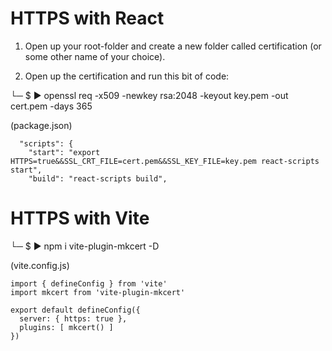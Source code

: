 # HTTPS with React

1) Open up your root-folder and create a new folder called certification (or some other name of your choice).

2) Open up the certification and run this bit of code:

└─ $ ▶ openssl req -x509 -newkey rsa:2048 -keyout key.pem -out cert.pem -days 365

(package.json)

```
  "scripts": {
    "start": "export HTTPS=true&&SSL_CRT_FILE=cert.pem&&SSL_KEY_FILE=key.pem react-scripts start",
    "build": "react-scripts build",
```

# HTTPS with Vite

└─ $ ▶ npm i vite-plugin-mkcert -D

(vite.config.js)

```
import { defineConfig } from 'vite'
import mkcert from 'vite-plugin-mkcert'

export default defineConfig({
  server: { https: true },
  plugins: [ mkcert() ]
})
```
